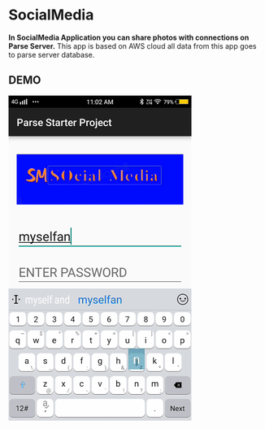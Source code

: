 # SocialMedia


**In SocialMedia Application you can share photos with connections on Parse Server.** This app is based on AWS cloud all data from this app goes to parse server database.

## DEMO

![](gif/Demo.gif)

